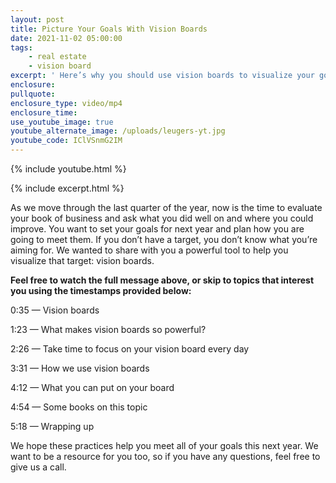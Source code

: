 ```yaml
---
layout: post
title: Picture Your Goals With Vision Boards
date: 2021-11-02 05:00:00
tags:
    - real estate
    - vision board
excerpt: ' Here’s why you should use vision boards to visualize your goals.'
enclosure:
pullquote:
enclosure_type: video/mp4
enclosure_time:
use_youtube_image: true
youtube_alternate_image: /uploads/leugers-yt.jpg
youtube_code: IClVSnmG2IM
---
```

{% include youtube.html %}

{% include excerpt.html %}

As we move through the last quarter of the year, now is the time to evaluate your book of business and ask what you did well on and where you could improve. You want to set your goals for next year and plan how you are going to meet them. If you don’t have a target, you don’t know what you’re aiming for. We wanted to share with you a powerful tool to help you visualize that target: vision boards.

**Feel free to watch the full message above, or skip to topics that interest you using the timestamps provided below:**

0:35 — Vision boards

1:23 — What makes vision boards so powerful?

2:26 — Take time to focus on your vision board every day

3:31 — How we use vision boards

4:12 — What you can put on your board

4:54 — Some books on this topic

5:18 — Wrapping up

We hope these practices help you meet all of your goals this next year. We want to be a resource for you too, so if you have any questions, feel free to give us a call.
